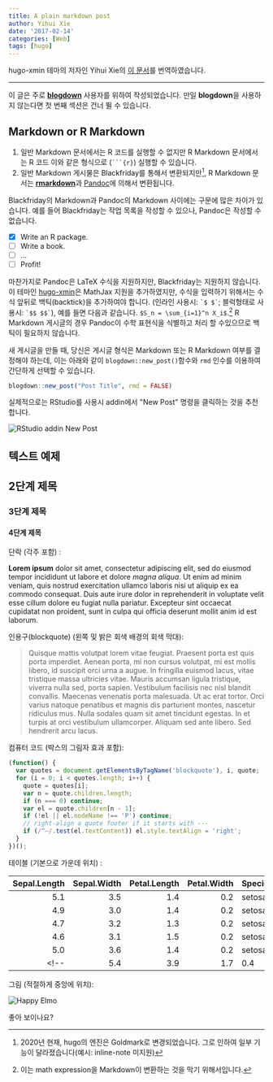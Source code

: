 ```yaml
---
title: A plain markdown post
author: Yihui Xie
date: '2017-02-14'
categories: [Web]
tags: [hugo]
---
```


hugo-xmin 테마의 저자인 Yihui Xie의 [이 문서](https://xmin.yihui.org/post/2016/02/14/a-plain-markdown-post/)를 번역하였습니다.

-----------------------------

이 글은 주로 [**blogdown**](https://github.com/rstudio/blogdown) 사용자를 위하여 작성되었습니다. 만일 **blogdown**을 사용하지 않는다면 첫 번째 섹션은 건너 뛸 수 있습니다.

## Markdown or R Markdown

1. 일반 Markdown 문서에서는 R 코드를 실행할 수 없지만 R Markdown 문서에서는 R 코드 이와 같은 형식으로 (```` ```{r} ````) 실행할 수 있습니다.
2. 일반 Markdown 게시물은 Blackfriday를 통해서 변환되지만[^1], R Markdown 문서는 [**rmarkdown**](http://rmarkdown.rstudio.com)과 [Pandoc](http://pandoc.org)에 의해서 변환됩니다.

Blackfriday의 Markdown과 Pandoc의 Markdown 사이에는 구문에 많은 차이가 있습니다. 예를 들어 Blackfriday는 작업 목록을 작성할 수 있으나, Pandoc은 작성할 수 없습니다.

- [x] Write an R package.
- [ ] Write a book.
- [ ] ...
- [ ] Profit!

마찬가지로 Pandoc은 LaTeX 수식을 지원하지만, Blackfriday는 지원하지 않습니다. 이 테마인 [hugo-xmin](https://github.com/yihui/hugo-xmin)은 MathJax 지원을 추가하였지만, 수식을 입력하기 위해서는 수식 앞뒤로 백틱(backtick)을 추가하여야 합니다. (인라인 사용시: `` `$ $` ``; 블럭형태로 사용시: `` `$$ $$` ``), 예를 들면 다음과 같습니다. `$S_n = \sum_{i=1}^n X_i$`.[^2] R Markdown 게시글의 경우 Pandoc이 수학 표현식을 식별하고 처리 할 수 ​​있으므로 백틱이 필요하지 않습니다.

새 게시글을 만들 때, 당신은 게시글 형식은 Markdown 또는 R Markdown 여부를 결정해야 하는데, 이는 아래와 같이 `blogdown::new_post()`함수와 `rmd` 인수를 이용하여 간단하게 선택할 수 있습니다.

```r
blogdown::new_post("Post Title", rmd = FALSE)
```

실제적으로는 RStudio를 사용시 addin에서 "New Post" 명령을 클릭하는 것을 추천합니다.

![RStudio addin New Post](https://bookdown.org/yihui/blogdown/images/new-post.png)

## 텍스트 예제

## 2단계 제목

### 3단계 제목

#### 4단계 제목

단락 (각주 포함) :

**Lorem ipsum** dolor sit amet, consectetur adipiscing elit, sed do eiusmod tempor incididunt ut labore et dolore _magna aliqua_. Ut enim ad minim veniam, quis nostrud exercitation ullamco laboris nisi ut aliquip ex ea commodo consequat. Duis aute irure dolor in reprehenderit in voluptate velit esse cillum dolore eu fugiat nulla pariatur. Excepteur sint occaecat cupidatat non proident, sunt in culpa qui officia deserunt mollit anim id est laborum.

인용구(blockquote) (왼쪽 및 밝은 회색 배경의 회색 막대):

> Quisque mattis volutpat lorem vitae feugiat. Praesent porta est quis porta imperdiet. Aenean porta, mi non cursus volutpat, mi est mollis libero, id suscipit orci urna a augue. In fringilla euismod lacus, vitae tristique massa ultricies vitae. Mauris accumsan ligula tristique, viverra nulla sed, porta sapien. Vestibulum facilisis nec nisl blandit convallis. Maecenas venenatis porta malesuada. Ut ac erat tortor. Orci varius natoque penatibus et magnis dis parturient montes, nascetur ridiculus mus. Nulla sodales quam sit amet tincidunt egestas. In et turpis at orci vestibulum ullamcorper. Aliquam sed ante libero. Sed hendrerit arcu lacus.

컴퓨터 코드 (박스의 그림자 효과 포함):

```js
(function() {
  var quotes = document.getElementsByTagName('blockquote'), i, quote;
  for (i = 0; i < quotes.length; i++) {
    quote = quotes[i];
    var n = quote.children.length;
    if (n === 0) continue;
    var el = quote.children[n - 1];
    if (!el || el.nodeName !== 'P') continue;
    // right-align a quote footer if it starts with ---
    if (/^—/.test(el.textContent)) el.style.textAlign = 'right';
  }
})();
```

테이블 (기본으로 가운데 위치) :

| Sepal.Length| Sepal.Width| Petal.Length| Petal.Width|Species |
|------------:|-----------:|------------:|-----------:|:-------|
|          5.1|         3.5|          1.4|         0.2|setosa  |
|          4.9|         3.0|          1.4|         0.2|setosa  |
|          4.7|         3.2|          1.3|         0.2|setosa  |
|          4.6|         3.1|          1.5|         0.2|setosa  |
|          5.0|         3.6|          1.4|         0.2|setosa  |
<!-- |          5.4|         3.9|          1.7|         0.4|setosa  | -->

그림 (적절하게 중앙에 위치):

![Happy Elmo](https://slides.yihui.name/gif/happy-elmo.gif)

좋아 보이나요?

[^1]: 2020년 현재, hugo의 엔진은 Goldmark로 변경되었습니다. 그로 인하여 일부 기능이 달라졌습니다(예시: inline-note 미지원)
[^2]: 이는 math expression을 Markdown이 변환하는 것을 막기 위해서입니다.
